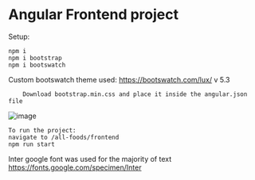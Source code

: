 # Angular Frontend project

Setup:

    npm i
    npm i bootstrap
    npm i bootswatch

  Custom bootswatch theme used:
      https://bootswatch.com/lux/
      v 5.3

        Download bootstrap.min.css and place it inside the angular.json file
![image](https://github.com/andreipaun29/all-foods/assets/103249058/1bcdde0a-ac86-418a-a1ac-253a736083bd)


    To run the project:  
    navigate to /all-foods/frontend
    npm run start


Inter google font was used for the majority of text
https://fonts.google.com/specimen/Inter
